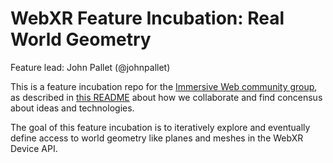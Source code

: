 # WebXR Feature Incubation: Real World Geometry

Feature lead: John Pallet (@johnpallet)

This is a feature incubation repo for the [Immersive Web community group](https://www.w3.org/community/immersive-web/), as described in [this README](https://github.com/immersive-web/proposals/blob/master/README.md) about how we collaborate and find concensus about ideas and technologies.

The goal of this feature incubation is to iteratively explore and eventually define access to world geometry like planes and meshes in the WebXR Device API.
